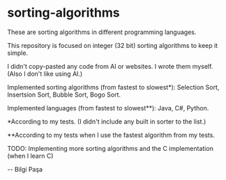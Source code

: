 # sorting-algorithms

These are sorting algorithms in different programming languages.

This repository is focused on integer (32 bit) sorting algorithms to keep it simple.

I didn't copy-pasted any code from AI or websites. I wrote them myself. (Also I don't like using AI.)

Implemented sorting algorithms (from fastest to slowest*): Selection Sort, Insertsion Sort, Bubble Sort, Bogo Sort.

Implemented languages (from fastest to slowest**): Java, C#, Python.

*According to my tests. (I didn't include any built in sorter to the list.)

**According to my tests when I use the fastest algorithm from my tests.

TODO: Implementing more sorting algorithms and the C implementation (when I learn C)

-- Bilgi Paşa
